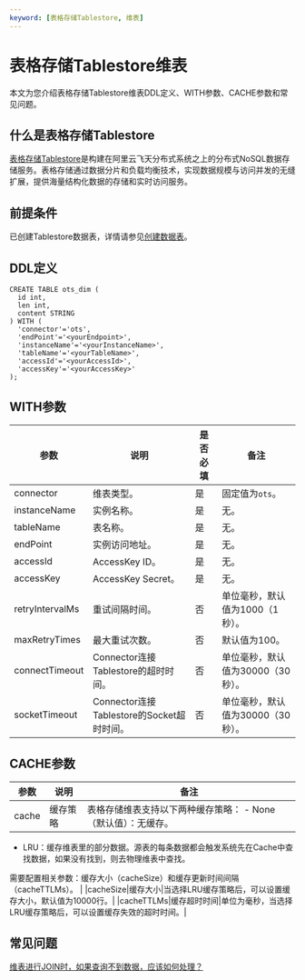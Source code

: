 ```yaml
---
keyword: [表格存储Tablestore, 维表]
---
```


# 表格存储Tablestore维表

本文为您介绍表格存储Tablestore维表DDL定义、WITH参数、CACHE参数和常见问题。

## 什么是表格存储Tablestore

[表格存储Tablestore](/cn.zh-CN/产品简介/什么是表格存储.md)是构建在阿里云飞天分布式系统之上的分布式NoSQL数据存储服务。表格存储通过数据分片和负载均衡技术，实现数据规模与访问并发的无缝扩展，提供海量结构化数据的存储和实时访问服务。

## 前提条件

已创建Tablestore数据表，详情请参见[创建数据表](/cn.zh-CN/快速入门/创建数据表.md)。

## DDL定义

```
CREATE TABLE ots_dim (
  id int,
  len int,
  content STRING
) WITH (
  'connector'='ots',
  'endPoint'='<yourEndpoint>',
  'instanceName'='<yourInstanceName>',
  'tableName'='<yourTableName>',
  'accessId'='<yourAccessId>',
  'accessKey'='<yourAccessKey>'
);
```

## WITH参数

|参数|说明|是否必填|备注|
|--|--|----|--|
|connector|维表类型。|是|固定值为`ots`。|
|instanceName|实例名称。|是|无。|
|tableName|表名称。|是|无。|
|endPoint|实例访问地址。|是|无。|
|accessId|AccessKey ID。|是|无。|
|accessKey|AccessKey Secret。|是|无。|
|retryIntervalMs|重试间隔时间。|否|单位毫秒，默认值为1000（1秒）。|
|maxRetryTimes|最大重试次数。|否|默认值为100。|
|connectTimeout|Connector连接Tablestore的超时时间。|否|单位毫秒，默认值为30000（30秒）。|
|socketTimeout|Connector连接Tablestore的Socket超时时间。|否|单位毫秒，默认值为30000（30秒）。|

## CACHE参数

|参数|说明|备注|
|--|--|--|
|cache|缓存策略|表格存储维表支持以下两种缓存策略： -   None（默认值）：无缓存。
-   LRU：缓存维表里的部分数据。源表的每条数据都会触发系统先在Cache中查找数据，如果没有找到，则去物理维表中查找。

需要配置相关参数：缓存大小（cacheSize）和缓存更新时间间隔（cacheTTLMs）。 |
|cacheSize|缓存大小|当选择LRU缓存策略后，可以设置缓存大小，默认值为10000行。|
|cacheTTLMs|缓存超时时间|单位为毫秒，当选择LRU缓存策略后，可以设置缓存失效的超时时间。|

## 常见问题

[维表进行JOIN时，如果查询不到数据，应该如何处理？](/cn.zh-CN/Flink全托管/常见问题.md)

